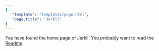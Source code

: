 ```yaml
---
{
   "template": "templates/page.html",
   "page.title": "Jerkll"
}
---
```

You have found the home page of Jerkll. You probably want to read the
[Readme](#readme).
